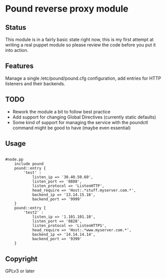 Pound reverse proxy module
==========================

Status
------
This module is in a fairly basic state right now, this is my first attempt at writing a real puppet module so please review the code before you put it into action.

Features
--------
Manage a single /etc/pound/pound.cfg configuration, add entries for HTTP listeners and their backends.

TODO 
----
* Rework the module a bit to follow best practice
* Add support for changing Global Directives (currently static defaults)
* Some kind of support for managing the service with the poundctl command might be good to have (maybe even essential)

Usage
-----
<pre><code>
#node.pp
    include pound 
    pound::entry {
        'test' :
            listen_ip => '30.40.50.60',
            listen_port => '8888',
            listen_protocol => 'ListenHTTP',
            head_require => 'Host:.*stuff.myserver.com.*',
            backend_ip => '13.14.15.16',
            backend_port => '9999'
    }
    pound::entry {
        'test2' :
            listen_ip => '1.101.101.10',
            listen_port => '8828',
            listen_protocol => 'ListenHTTPS',
            head_require => 'Host:.*www.myserver.com.*',
            backend_ip => '14.14.14.14',
            backend_port => '9399'
    }
</code></pre>

Copyright
---------
GPLv3 or later